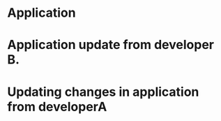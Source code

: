 # Application

# Application update from developer B.

# Updating changes in application from developerA

